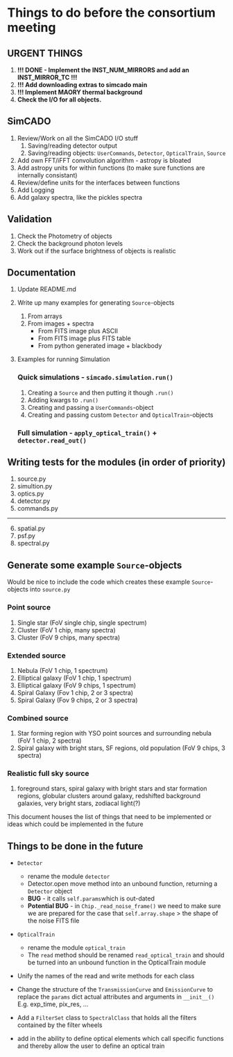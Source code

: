 # Things to do before the consortium meeting


## URGENT THINGS
1. **!!! DONE - Implement the INST_NUM_MIRRORS and add an INST_MIRROR_TC !!!**
1. **!!! Add downloading extras to simcado main**
1. **!!! Implement MAORY thermal background**
1. **Check the I/O for all objects.**



## SimCADO
1. Review/Work on all the SimCADO I/O stuff
    1. Saving/reading detector output
    2. Saving/reading objects: `UserCommands`, `Detector`, `OpticalTrain`, `Source`
2. Add own FFT/iFFT convolution algorithm - astropy is bloated
2. Add astropy units for within functions (to make sure functions are internally consistant)
3. Review/define units for the interfaces between functions
4. Add Logging
5. Add galaxy spectra, like the pickles spectra



## Validation
1. Check the Photometry of objects
2. Check the background photon levels
3. Work out if the surface brightness of objects is realistic



## Documentation
1. Update README.md
2. Write up many examples for generating `Source`-objects
    1. From arrays
    2. From images + spectra
        * From FITS image plus ASCII
        * From FITS image plus FITS table
        * From python generated image + blackbody 

3. Examples for running Simulation

    ### Quick simulations - `simcado.simulation.run()`
    1. Creating a `Source` and then putting it though `.run()`
    2. Adding kwargs to `.run()`
    3. Creating and passing a `UserCommands`-object
    4. Creating and passing custom `Detector` and `OpticalTrain`-objects

	### Full simulation - `apply_optical_train()` + `detector.read_out()` 
    


## Writing tests for the modules (in order of priority)

1. source.py
2. simultion.py
3. optics.py
4. detector.py
5. commands.py
---
6. spatial.py
7. psf.py
8. spectral.py




## Generate some example `Source`-objects
Would be nice to include the code which creates these example `Source`-objects into `source.py`

### Point source 
1. Single star (FoV single chip, single spectrum)
2. Cluster (FoV 1 chip, many spectra)
3. Cluster (FoV 9 chips, many spectra)

### Extended source
1. Nebula (FoV 1 chip, 1 spectrum)
2. Elliptical galaxy (FoV 1 chip, 1 spectrum)
3. Elliptical galaxy (FoV 9 chips, 1 spectrum)
4. Spiral Galaxy (Fov 1 chip, 2 or 3 spectra)
5. Spiral Galaxy (Fov 9 chips, 2 or 3 spectra)
 
### Combined source
1. Star forming region with YSO point sources and surrounding nebula (FoV 1 chip, 2 spectra)
2. Spiral galaxy with bright stars, SF regions, old population (FoV 9 chips, 3 spectra)

### Realistic full sky source
1. foreground stars, spiral galaxy with bright stars and star formation regions, globular clusters around galaxy, redshifted background galaxies, very bright stars, zodiacal light(?)



This document houses the list of things that need to be implemented or ideas which could be implemented in the future

## Things to be done in the future

+ `Detector`
	+ rename the module `detector`
	+ Detector.open move method into an unbound function, returning a `Detector` object
	+ **BUG** - it calls `self.params`which is out-dated
	+ **Potential BUG** - in `Chip._read_noise_frame()` we need to make sure we are prepared for the case that `self.array.shape` > the shape of the noise FITS file

+ `OpticalTrain`	
	+ rename the module `optical_train`
	+ The `read` method should be renamed `read_optical_train` and should be turned into an unbound function in the OpticalTrain module




+ Unify the names of the read and write methods for each class
+ Change the structure of the `TransmissionCurve` and `EmissionCurve` to replace the `params` dict actual attributes and arguments in `__init__()` E.g. exp_time, pix_res, ...
+ Add a `FilterSet` class to `SpectralClass` that holds all the filters contained by the filter wheels
+ add in the ability to define optical elements which call specific functions and thereby allow the user to define an optical train







